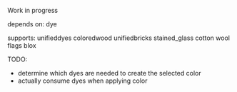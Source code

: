 Work in progress

depends on: dye

supports:
unifieddyes
coloredwood
unifiedbricks
stained_glass
cotton
wool
flags
blox


TODO:
- determine which dyes are needed to create the selected color
- actually consume dyes when applying color
